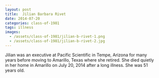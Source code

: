 ```yaml
---
layout: post
title:  Jilian Barbara Rivet
date: 2014-07-20
categories: class-of-1981
tags: illness
images:
  - /assets/class-of-1981/jilian-b-rivet-1.png
  - /assets/class-of-1981/jilian-b-rivet-2.jpg
---
```

Jilian was an executive at Pacific Scientific in Tempe, Arizona for many years before moving to Amarillo, Texas where she retired.  She died quietly in her home in Amarillo on July 20, 2014 after a long illness.  She was 51 years old.
